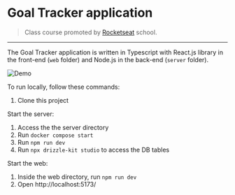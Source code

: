 # Goal Tracker application

> Class course promoted by [Rocketseat](https://www.rocketseat.com.br/) school.

---

The Goal Tracker application is written in Typescript with React.js library in the front-end (`web` folder) and Node.js in the back-end (`server` folder).

![Demo](/demo.gif)

To run locally, follow these commands:

1. Clone this project

Start the server:
1. Access the the server directory
2. Run `docker compose start`
3. Run `npm run dev`
4. Run `npx drizzle-kit studio` to access the DB tables

Start the web:
1. Inside the web directory, run `npm run dev`
2. Open http://localhost:5173/